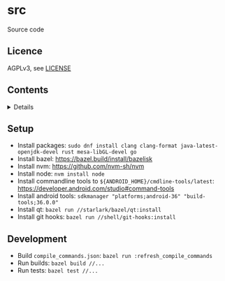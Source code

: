 # src

Source code

## Licence

AGPLv3, see [LICENSE](./LICENSE.txt)

## Contents

<details>

<!-- README_CONTENTS START -->

  - [assets](/assets): Assets

    - [useless-qt-gui](/assets/useless-qt-gui): Assets for useless-qt-gui

  - [c](/c): C projects

    - [openssl](/c/openssl): Openssl build

    - [subresource-integrity-calculator](/c/subresource-integrity-calculator): Cli app to calculate subresource integrity (SRI)

  - [configs](/configs): Configs for different tools

    - [dotfiles](/configs/dotfiles): Dotfile configs

  - [cpp](/cpp): C&#43;&#43; projects

    - [infinitime](/cpp/infinitime): Fork of InfiniTimeOrg/InfiniTime

    - [leetcode-submissions](/cpp/leetcode-submissions): Leetcode submissions

    - [useless-qt-gui](/cpp/useless-qt-gui): Useless qt GUI

  - [drawio](/drawio): Drawio diagrams

    - [diagrams](/drawio/diagrams): Drawio diagrams

  - [go](/go): Golang projects

    - [bazel-shell-worker](/go/bazel-shell-worker): Bazel worker that runs shell commands

    - [file-installer](/go/file-installer): Tool to install files

    - [leetcode-downloader](/go/leetcode-downloader): CLI app to download leetcode submissions

    - [readme-tree](/go/readme-tree): Tool to parse README.md files

    - [utils](/go/utils): Random golang tools

  - [hugo](/hugo): Hugo projects

    - [knowledge](/hugo/knowledge): Wiki

    - [projects](/hugo/projects): Project documentation

  - [java](/java): Java projects

    - [leetcode-submissions](/java/leetcode-submissions): Leetcode submissions

  - [javascript](/javascript): Javascript projects

    - [leetcode-downloader](/javascript/leetcode-downloader): Tampermonkey script to download leetcode submissions

  - [lua](/lua): Lua projects

    - [nvim-config](/lua/nvim-config): Neovim config

    - [nvim-lib](/lua/nvim-lib): Lua library for neovim

  - [patches](/patches): Patches

    - [infinitime](/patches/infinitime): Git patches for InfiniTimeOrg/InfiniTime

  - [perl](/perl): Perl projects

  - [proto](/proto): Protobuf projects

    - [bazel-worker](/proto/bazel-worker): Bazel worker protocol

    - [leetcode-downloader](/proto/leetcode-downloader): Models for leetcode-downloader

  - [python](/python): Python projects

    - [bazel-python-shell](/python/bazel-python-shell): Python shell allowing you to run shell commands in python environment

    - [install-file](/python/install-file): Python scripts

    - [leetcode-submissions](/python/leetcode-submissions): Leetcode submissions

    - [replace-section](/python/replace-section): Replace sections of files

  - [rust](/rust): Rust projects

    - [tools](/rust/tools): Rust tools

  - [shell](/shell): Shell projects

    - [git-hooks](/shell/git-hooks): Git hooks

    - [scripts](/shell/scripts): Shell scripts

  - [starlark](/starlark): Starlark projects

    - [bazel](/starlark/bazel): Bazel projects

      - [aspects](/starlark/bazel/aspects): Bazel aspects

      - [build-files](/starlark/bazel/build-files): BUILD.bazel files

      - [configs](/starlark/bazel/configs): Bazel configs

      - [extensions](/starlark/bazel/extensions): Module extensions

      - [macros](/starlark/bazel/macros): Bazel macros

      - [providers](/starlark/bazel/providers): Bazel providers

      - [qt](/starlark/bazel/qt): Qt wrapper for bazel

      - [rules](/starlark/bazel/rules): Bazel rules

  - [vial](/vial): Vial configs

    - [keyboards](/vial/keyboards): Keyboard configs
<!-- README_CONTENTS END -->

</details>

## Setup

- Install packages: `sudo dnf install clang clang-format java-latest-openjdk-devel rust mesa-libGL-devel go`
- Install bazel: https://bazel.build/install/bazelisk
- Install nvm: https://github.com/nvm-sh/nvm
- Install node: `nvm install node`
- Install commandline tools to `${ANDROID_HOME}/cmdline-tools/latest`: https://developer.android.com/studio#command-tools
- Install android tools: `sdkmanager "platforms;android-36" "build-tools;36.0.0"`
- Install qt: `bazel run //starlark/bazel/qt:install`
- Install git hooks: `bazel run //shell/git-hooks:install`

## Development

- Build `compile_commands.json`: `bazel run :refresh_compile_commands`
- Run builds: `bazel build //...`
- Run tests: `bazel test //...`
